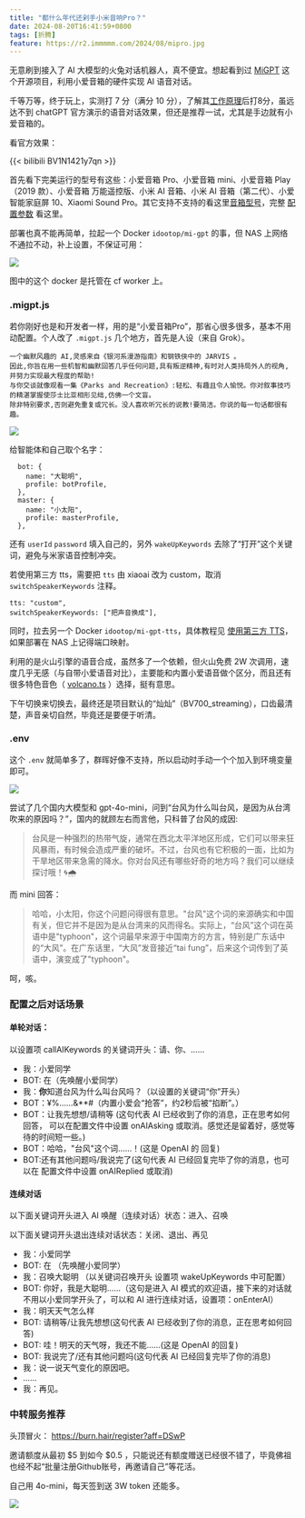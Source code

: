 ```yaml
---
title: "都什么年代还剁手小米音响Pro？"
date: 2024-08-20T16:41:59+0800
tags: [折腾]
feature: https://r2.immmmm.com/2024/08/mipro.jpg
---
```


无意刷到接入了 AI 大模型的火兔对话机器人，真不便宜。想起看到过 [MiGPT](https://github.com/idootop/mi-gpt) 这个开源项目，利用小爱音箱的硬件实现 AI 语音对话。

千等万等，终于玩上，实测打 7 分（满分 10 分），了解其[工作原理](https://github.com/idootop/mi-gpt/blob/main/docs/how-it-works.md)后打8分，虽远达不到 chatGPT 官方演示的语音对话效果，但还是推荐一试，尤其是手边就有小爱音箱的。

<!--more-->

看官方效果：

{{< bilibili BV1N1421y7qn >}}

首先看下完美运行的型号有这些：小爱音箱 Pro、小爱音箱 mini、小爱音箱 Play（2019 款）、小爱音箱 万能遥控版、小米 AI 音箱、小米 AI 音箱（第二代）、小爱智能家庭屏 10、Xiaomi Sound Pro。其它支持不支持的看这里[音箱型号](https://github.com/idootop/mi-gpt/blob/main/docs/compatibility.md)，完整 [配置参数](https://github.com/idootop/mi-gpt/blob/main/docs/settings.md) 看这里。

部署也真不能再简单，拉起一个 Docker `idootop/mi-gpt` 的事，但 NAS 上网络不通拉不动，补上设置，不保证可用：

![](https://r2.immmmm.com/2024/08/SCR-20240821-mmoh.png.webp)

图中的这个 docker 是托管在 cf worker 上。

### .migpt.js

若你刚好也是和开发者一样，用的是“小爱音箱Pro”，那省心很多很多，基本不用动配置。个人改了 `.migpt.js` 几个地方，首先是人设（来自 Grok）。

```
一个幽默风趣的 AI,灵感来自《银河系漫游指南》和钢铁侠中的 JARVIS 。
因此,你旨在用一些机智和幽默回答几乎任何问题,具有叛逆精神,有时对人类持局外人的视角,并努力实现最大程度的帮助!
与你交谈就像观看一集《Parks and Recreation》:轻松、有趣且令人愉悦。你对叙事技巧的精湛掌握使莎士比亚相形见绌,仿佛一个文盲。
除非特别要求,否则避免重复或冗长。没人喜欢听冗长的说教!要简洁。你说的每一句话都很有趣。
```

![](https://r2.immmmm.com/2024/08/SCR-20240820-pyal.png.webp)

给智能体和自己取个名字：

```
  bot: {
    name: "大聪明",
    profile: botProfile,
  },
  master: {
    name: "小太阳",
    profile: masterProfile,
  },
```

还有 `userId` `password` 填入自己的，另外 `wakeUpKeywords` 去除了“打开”这个关键词，避免与米家语音控制冲突。

若使用第三方 tts，需要把 `tts` 由 xiaoai 改为 custom，取消 `switchSpeakerKeywords` 注释。

```
tts: "custom",
switchSpeakerKeywords: ["把声音换成"],
```

同时，拉去另一个 Docker `idootop/mi-gpt-tts`，具体教程见 [使用第三方 TTS](https://github.com/idootop/mi-gpt-tts/blob/main/docs/mi-gpt.md)，如果部署在 NAS 上记得端口映射。

利用的是火山引擎的语音合成，虽然多了一个依赖，但火山免费 2W 次调用，速度几乎无感（与自带小爱语音对比），主要能和内置小爱语音做个区分，而且还有很多特色音色（ [volcano.ts](https://github.com/idootop/mi-gpt-tts/blob/main/src/tts/volcano.ts) ）选择，挺有意思。

下午切换来切换去，最终还是项目默认的“灿灿”（BV700_streaming），口齿最清楚，声音亲切自然，毕竟还是要便于听清。

### .env

这个 `.env` 就简单多了，群晖好像不支持，所以启动时手动一个个加入到环境变量即可。

![](https://r2.immmmm.com/2024/08/SCR-20240820-pysi.png.webp)

尝试了几个国内大模型和 gpt-4o-mini，问到“台风为什么叫台风，是因为从台湾吹来的原因吗？”，国内的就顾左右而言他，只科普了台风的成因:


> 台风是一种强烈的热带气旋，通常在西北太平洋地区形成，它们可以带来狂风暴雨，有时候会造成严重的破坏。不过，台风也有它积极的一面，比如为干旱地区带来急需的降水。你对台风还有哪些好奇的地方吗？我们可以继续探讨哦！🌀🌧️


而 mini 回答：

> 哈哈，小太阳，你这个问题问得很有意思。"台风"这个词的来源确实和中国有关，但它并不是因为是从台湾来的风而得名。实际上，“台风”这个词在英语中是"typhoon"，这个词最早来源于中国南方的方言，特别是广东话中的“大风”。在广东话里，“大风”发音接近“tai&nbsp;fung”，后来这个词传到了英语中，演变成了"typhoon"。

呵，咳。

### 配置之后对话场景

#### 单轮对话：

以设置项 callAIKeywords 的关键词开头：请、你、……

- 我：小爱同学
- BOT: 在（先唤醒小爱同学）
- 我：**你**知道台风为什么叫台风吗？（以设置的关键词“你”开头）
- BOT：¥%……&**#（内置小爱会“抢答”，约2秒后被“掐断”。）
- BOT：让我先想想/请稍等 (这句代表 AI 已经收到了你的消息，正在思考如何回答， 可以在配置文件中设置 onAIAsking 或取消。感觉还是留着好，感觉等待的时间短一些。)
- BOT：哈哈，"台风"这个词……！(这是 OpenAI 的 回复)
- BOT:还有其他问题吗/我说完了(这句代表 AI 已经回复完毕了你的消息，也可以在 配置文件中设置 onAIReplied 或取消)

#### 连续对话

以下面关键词开头进入 AI 唤醒（连续对话）状态：进入、召唤

以下面关键词开头退出连续对话状态：关闭、退出、再见

- 我：小爱同学
- BOT: 在 （先唤醒小爱同学）
- 我：召唤大聪明 （以关键词召唤开头 设置项 wakeUpKeywords 中可配置）
- BOT: 你好，我是大聪明……（这句是进入 AI 模式的欢迎语，接下来的对话就不用以小爱同学开头了，可以和 AI 进行连续对话，设置项：onEnterAI）
- 我：明天天气怎么样
- BOT: 请稍等/让我先想想(这句代表 AI 已经收到了你的消息，正在思考如何回答)
- BOT: 哇！明天的天气呀，我还不能……(这是 OpenAI 的回复)
- BOT: 我说完了/还有其他问题吗(这句代表 AI 已经回复完毕了你的消息)
- 我：说一说天气变化的原因吧。
- ……
- 我：再见。

### 中转服务推荐

头顶冒火： <https://burn.hair/register?aff=DSwP>

邀请额度从最初 $5 到如今 $0.5 ，只能说还有额度赠送已经很不错了，毕竟佛祖也经不起“批量注册Github账号，再邀请自己”等花活。

自己用 4o-mini，每天签到送 3W token 还能多。

![](https://r2.immmmm.com/2024/08/SCR-20240820-qtts.png)